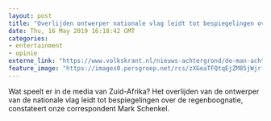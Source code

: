 ```yaml
---
layout: post
title: "Overlijden ontwerper nationale vlag leidt tot bespiegelingen over de regenboognatie"
date: Thu, 16 May 2019 16:18:42 GMT
categories: 
- entertainment 
- opinie 
externe_link: "https://www.volkskrant.nl/nieuws-achtergrond/de-man-achter-het-wapperende-symbool-van-het-zuid-afrikaanse-volk~b5bba15bd/"
feature_image: "https://images0.persgroep.net/rcs/zXGeaTFQtqEjZM85jWjr-2YdNM8/diocontent/148509884/_crop/340/100/549/548/_fill/320/320?appId=93a17a8fd81db0de025c8abd1cca1279&quality=0.85"
---
```


Wat speelt er in de media van Zuid-Afrika? Het overlijden van de ontwerper van de nationale vlag leidt tot bespiegelingen over de regenboognatie, constateert onze correspondent Mark Schenkel.
